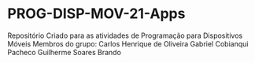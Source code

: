 # PROG-DISP-MOV-21-Apps
Repositório Criado para as atividades de Programação para Dispositivos Móveis  Membros do grupo:  Carlos Henrique de Oliveira Gabriel Cobianqui Pacheco Guilherme Soares Brando
